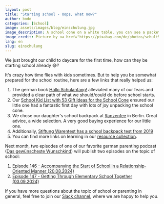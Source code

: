 ```yaml
---
layout: post
title: "Starting school - Oops, what now?"
author: bodo
categories: [School]
image: assets/images/blog/einschulung.jpg
image_description: A school cone on a white table, you can see a packet of Smarties. Next to the cone are pencils and colored paper.
image_credit: Picture by <a href="https://pixabay.com/de/photos/schult%C3%BCte-zuckert%C3%BCte-schulanfang-1499049/">anncapictures</a> under CC0-License
lang: en
slug: einschulung
---
```


We just brought our child to daycare for the first time, how can they be
starting school already 😅?

It's crazy how time flies with kids sometimes. But to help you be somewhat
prepared for the school routine, here are a few links that really helped us:

1. The german book [Hallo
   Schulanfang!](https://www.genialokal.de/Produkt/Saskia-Niechzial/Hallo-Schulanfang_lid_49176235.html)
   alleviated many of our fears and provided a clear path of what we should/could
   do before school starts.
1. Our [School Kid List with 53 Gift Ideas for the School
   Cone](https://wishlephant.com/wishlists/b65082f9-8e86-475e-936d-9edd02b74e7a)
   ensured our little one had a fantastic first day with lots of joy unpacking the
   school cone.
1. We chose our daughter's school backpack at
   [Ranzenfee](https://ranzenfee-koffertroll.de/) in Berlin. Great advice, a
   wide selection. A very good buying experience for our little one.
1. Additionally, [Stiftung Warentest has a school backpack test from
   2019](https://www.test.de/Schulranzen-im-Test-1765493-0/)
1. You can find more links on learning in our [resource
   collection](/resourcen/learning).

Next month, two episodes of one of our favorite german parenting podcast ([Das
gewünscheste Wunschkind](https://www.gewuenschtestes-wunschkind.de/)) will
publish two episodes on the topic of school:

1. [Episode 146 - Accompanying the Start of School in a Relationship-Oriented
   Manner (20.08.2024)](https://www.gewuenschtestes-wunschkind.de/2024/08/hallo-schulanfang-podcast-mir-saskia.html)
1. [Episode 147 - Getting Through Elementary School Together (03.09.2024)](https://www.gewuenschtestes-wunschkind.de/2024/09/miteinander-durch-die-grundschulzeit.html)

If you have more questions about the topic of school or parenting in general,
feel free to join our [Slack
channel](https://join.slack.com/t/dadaberlin/shared_invite/zt-1skuexk5x-OUzSHVwxWWayPUHYjNfiAA),
where we are happy to help you.

